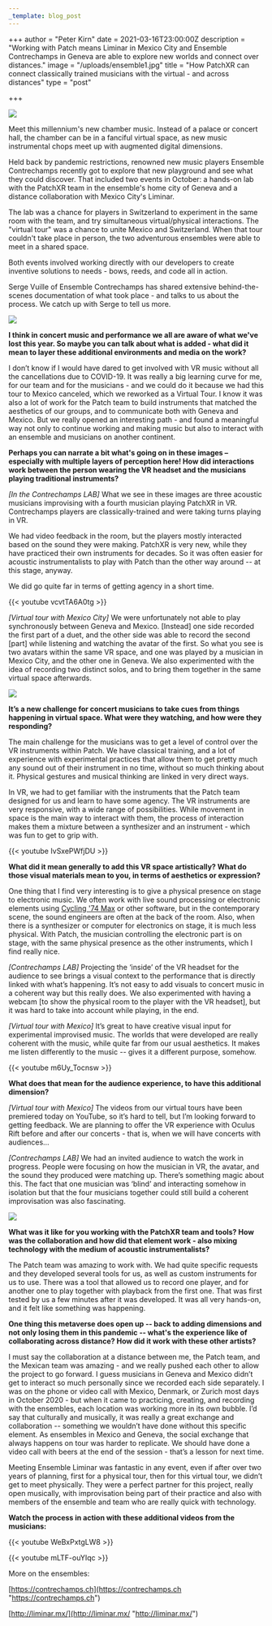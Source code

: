 ```yaml
---
_template: blog_post
---
```


+++
author = "Peter Kirn"
date = 2021-03-16T23:00:00Z
description = "Working with Patch means Liminar in Mexico City and Ensemble Contrechamps in Geneva are able to explore new worlds and connect over distances."
image = "/uploads/ensemble1.jpg"
title = "How PatchXR can connect classically trained musicians with the virtual - and across distances"
type = "post"

+++

![](/uploads/ensemble1.jpg)

Meet this millennium's new chamber music. Instead of a palace or concert hall, the chamber can be in a fanciful virtual space, as new music instrumental chops meet up with augmented digital dimensions.

Held back by pandemic restrictions, renowned new music players Ensemble Contrechamps recently got to explore that new playground and see what they could discover. That included two events in October: a hands-on lab with the PatchXR team in the ensemble's home city of Geneva and a distance collaboration  with Mexico City's Liminar.

The lab was a chance for players in Switzerland to experiment in the same room with the team, and try simultaneous virtual/physical interactions. The "virtual tour" was a chance to unite Mexico and Switzerland. When that tour couldn't take place in person, the two adventurous ensembles were able to meet in a shared space.

Both events involved working directly with our developers to create inventive solutions to needs - bows, reeds, and code all in action.

Serge Vuille of Ensemble Contrechamps has shared extensive behind-the-scenes documentation of what took place - and talks to us about the process. We catch up with Serge to tell us more.

![](/uploads/tour1.jpg)

**I think in concert music and performance we all are aware of what we've lost this year. So maybe you can talk about what is added - what did it mean to layer these additional environments and media on the work?**

I don’t know if I would have dared to get involved with VR music without all the cancellations due to COVID-19. It was really a big learning curve for me, for our team and for the musicians - and we could do it because we had this tour to Mexico canceled, which we reworked as a Virtual Tour. I know it was also a lot of work for the Patch team to build instruments that matched the aesthetics of our groups, and to communicate both with Geneva and Mexico. But we really opened an interesting path - and found a meaningful way not only to continue working and making music but also to interact with an ensemble and musicians on another continent.

**Perhaps you can narrate a bit what's going on in these images – especially with multiple layers of perception here! How did interactions work between the person wearing the VR headset and the musicians playing traditional instruments?**

_\[In the Contrechamps LAB\]_ What we see in these images are three acoustic musicians improvising with a fourth musician playing PatchXR in VR. Contrechamps players are classically-trained and were taking turns playing in VR.

We had video feedback in the room, but the players mostly interacted based on the sound they were making. PatchXR is very new, while they have practiced their own instruments for decades. So it was often easier for acoustic instrumentalists to play with Patch than the other way around -- at this stage, anyway.

We did go quite far in terms of getting agency in a short time.

{{< youtube vcvtTA6A0tg >}}

_\[Virtual tour with Mexico City\]_ We were unfortunately not able to play synchronously between Geneva and Mexico. \[Instead\] one side recorded the first part of a duet, and the other side was able to record the second \[part\] while listening and watching the avatar of the first. So what you see is two avatars within the same VR space, and one was played by a musician in Mexico City, and the other one in Geneva. We also experimented with the idea of recording two distinct solos, and to bring them together in the same virtual space afterwards.

![](/uploads/ensemble2.jpg)

**It’s a new challenge for concert musicians to take cues from things happening in virtual space. What were they watching, and how were they responding?**

The main challenge for the musicians was to get a level of control over the VR instruments within Patch. We have classical training, and a lot of experience with experimental practices that allow them to get pretty much any sound out of their instrument in no time, without so much thinking about it. Physical gestures and musical thinking are linked in very direct ways.

In VR, we had to get familiar with the instruments that the Patch team designed for us and learn to have some agency. The VR instruments are very responsive, with a wide range of possibilities. While movement in space is the main way to interact with them, the process of interaction makes them a mixture between a synthesizer and an instrument - which was fun to get to grip with.

{{< youtube IvSxePWfjDU >}}

**What did it mean generally to add this VR space artistically? What do those visual materials mean to you, in terms of aesthetics or expression?**

One thing that I find very interesting is to give a physical presence on stage to electronic music. We often work with live sound processing or electronic elements using [Cycling '74 Max](https://cycling74.com/) or other software, but in the contemporary scene, the sound engineers are often at the back of the room. Also, when there is a synthesizer or computer for electronics on stage, it is much less physical. With Patch, the musician controlling the electronic part is on stage, with the same physical presence as the other instruments, which I find really nice.

_\[Contrechamps LAB\]_ Projecting the ‘inside’ of the VR headset for the audience to see brings a visual context to the performance that is directly linked with what’s happening. It’s not easy to add visuals to concert music in a coherent way but this really does. We also experimented with having a webcam \[to show the physical room to the player with the VR headset\], but it was hard to take into account while playing, in the end.

_\[Virtual tour with Mexico\]_ It’s great to have creative visual input for experimental improvised music. The worlds that were developed are really coherent with the music, while quite far from our usual aesthetics. It makes me listen differently to the music -- gives it a different purpose, somehow.

{{< youtube m6Uy_Tocnsw >}}

**What does that mean for the audience experience, to have this additional dimension?**

_\[Virtual tour with Mexico\]_ The videos from our virtual tours have been premiered today on YouTube, so it’s hard to tell, but I’m looking forward to getting feedback. We are planning to offer the VR experience with Oculus Rift before and after our concerts - that is, when we will have concerts with audiences…

_\[Contrechamps LAB\]_ We had an invited audience to watch the work in progress. People were focusing on how the musician in VR, the avatar, and the sound they produced were matching up. There’s something magic about this. The fact that one musician was ‘blind’ and interacting somehow in isolation but that the four musicians together could still build a coherent improvisation was also fascinating.

![](/uploads/tour2.jpg)

**What was it like for you working with the PatchXR team and tools? How was the collaboration and how did that element work - also mixing technology with the medium of acoustic instrumentalists?**

The Patch team was amazing to work with. We had quite specific requests and they developed several tools for us, as well as custom instruments for us to use. There was a tool that allowed us to record one player, and for another one to play together with playback from the first one. That was first tested by us a few minutes after it was developed. It was all very hands-on, and it felt like something was happening.

**One thing this metaverse does open up -- back to adding dimensions and not only losing them in this pandemic -- what's the experience like of collaborating across distance? How did it work with these other artists?**

I must say the collaboration at a distance between me, the Patch team, and the Mexican team was amazing - and we really pushed each other to allow the project to go forward. I guess musicians in Geneva and Mexico didn’t get to interact so much personally since we recorded each side separately. I was on the phone or video call with Mexico, Denmark, or Zurich most days in October 2020 - but when it came to practicing, creating, and recording with the ensembles, each location was working more in its own bubble. I’d say that culturally and musically, it was really a great exchange and collaboration -- something we wouldn’t have done without this specific element. As ensembles in Mexico and Geneva, the social exchange that always happens on tour was harder to replicate. We should have done a video call with beers at the end of the session - that’s a lesson for next time.

Meeting Ensemble Liminar was fantastic in any event, even if after over two years of planning, first for a physical tour, then for this virtual tour, we didn’t get to meet physically. They were a perfect partner for this project, really open musically, with improvisation being part of their practice and also with members of the ensemble and team who are really quick with technology.

**Watch the process in action with these additional videos from the musicians:**

{{< youtube WeBxPxtgLW8 >}}

{{< youtube mLTF-ouYIqc >}}

More on the ensembles:

[https://contrechamps.ch](https://contrechamps.ch "https://contrechamps.ch")

[http://liminar.mx/](http://liminar.mx/ "http://liminar.mx/")
